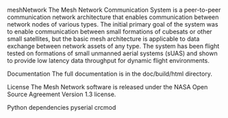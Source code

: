meshNetwork
The Mesh Network Communication System is a peer-to-peer communication network architecture that enables communication between network nodes of various types. The initial primary goal of the system was to enable communication between small formations of cubesats or other small satellites, but the basic mesh architecture is applicable to data exchange between network assets of any type. The system has been flight tested on formations of small unmanned aerial systems (sUAS) and shown to provide low latency data throughput for dynamic flight environments.

Documentation
The full documentation is in the doc/build/html directory.

License
The Mesh Network software is released under the NASA Open Source Agreement Version 1.3 license.

Python dependencies
pyserial crcmod
